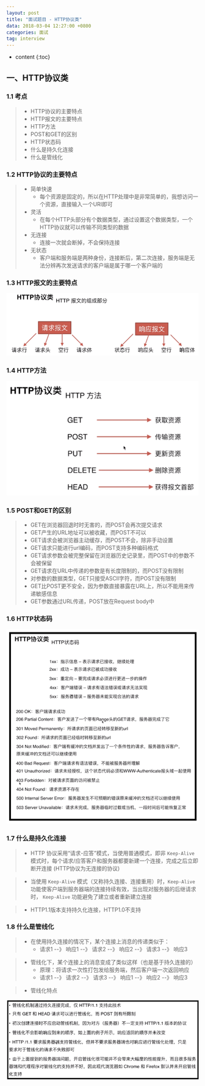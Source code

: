 ```yaml
---
layout: post
title: "面试题目 - HTTP协议类"
data: 2018-03-04 12:27:00 +0800
categories: 面试
tag: interview
---
```

* content
{:toc}

<!-- more -->



## 一、HTTP协议类

### 1.1 考点

> * HTTP协议的主要特点
> * HTTP报文的主要特点
> * HTTP方法
> * POST和GET的区别
> * HTTP状态码
> * 什么是持久化连接
> * 什么是管线化

### 1.2 HTTP协议的主要特点

> * 简单快速
>   * 每个资源是固定的，所以在HTTP处理中是非常简单的，我想访问一个资源，直接输入一个URI即可
> * 灵活
>   * 在每个HTTP头部分有个数据类型，通过设置这个数据类型，一个HTTP协议就可以传输不同类型的数据
> * 无连接
>   * 连接一次就会断掉，不会保持连接
> * 无状态
>   * 客户端和服务端是两种身份，连接断后，第二次连接，服务端是无法分辨再次发送请求的客户端是属于哪一个客户端的

### 1.3 HTTP报文的主要特点

![dom](/styles/images/interview/question/q-12.png)

### 1.4  HTTP方法

![dom](/styles/images/interview/question/q-13.png)

### 1.5 POST和GET的区别

> * GET在浏览器回退时时无害的，而POST会再次提交请求
> * GET产生的URL地址可以被收藏，而POST不可以
> * GET请求会被浏览器主动缓存，而POST不会，除非手动设置
> * GET请求只能进行url编码，而POST支持多种编码格式
> * GET请求参数会被完整保留在浏览器历史记录里，而POST中的参数不会被保留
> * GET请求在URL中传递的参数是有长度限制的，而POST没有限制
> * 对参数的数据类型，GET只接受ASCll字符，而POST没有限制
> * GET比POST更不安全，因为参数直接暴露在URL上，所以不能用来传递敏感信息
> * GET参数通过URL传递，POST放在Request body中

### 1.6 HTTP状态码

![dom](/styles/images/interview/question/q-14.png)

### 1.7 什么是持久化连接

> * HTTP 协议采用“请求-应答”模式，当使用普通模式，即非 `Keep-Alive`模式时，每个请求/应答客户和服务器都要新建一个连接，完成之后立即断开连接
>   (HTTP协议为无连接的协议)

> * 当使用 `Keep-Alive` 模式（又称持久连接、连接重用）时，`Keep-Alive`功能使客户端到服务器端的连接持续有效，当出现对服务器的后继请求时，
>   `Keep-Alive` 功能避免了建立或者重新建立连接

> * HTTP1.1版本支持持久化连接，HTTP1.0不支持

### 1.8 什么是管线化


> * 在使用持久连接的情况下，某个连接上消息的传递类似于：
>   * 请求1 --》 响应1 --》 请求2 --》 响应2 --》 请求3 --》 响应3

> * 管线化下，某个连接上的消息变成了类似这样（也是基于持久连接的）
>   * 原理：将请求一次性打包发给服务端，然后客户端一次返回响应
>   * 请求1 --》 请求2 --》 请求3 --》 响应1 --》 响应2 --》 响应3

> * 管线化特点

![dom](/styles/images/interview/question/q-15.png)